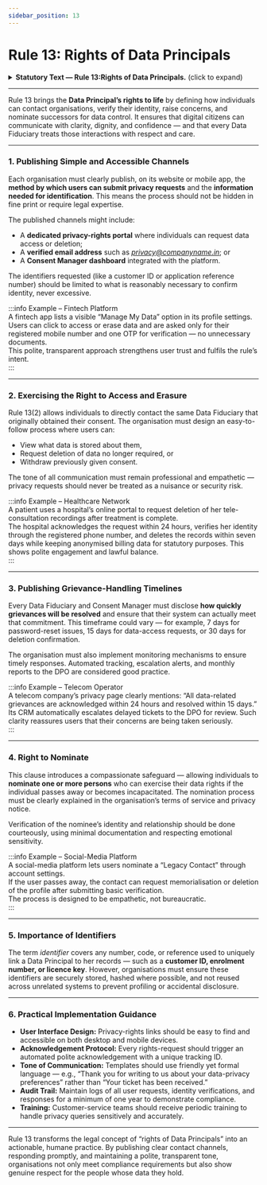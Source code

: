 ```yaml
---
sidebar_position: 13
---
```


# Rule 13: Rights of Data Principals

<details>
  <summary><strong>Statutory Text — Rule 13:Rights of Data Principals.</strong> (click to expand)</summary>

(1) For enabling Data Principals to exercise their rights under the Act, the Data Fiduciary and, where applicable, the Consent Manager, shall publish on its website or app, or both, as the case may be, —  
(a) the details of the means using which a Data Principal may make a request for the exercise of such rights; and  
(b) the particulars, if any, such as the username or other identifier of such a Data Principal, which may be required to identify her under its terms of service.  

(2) To exercise the rights of the Data Principal under the Act to access information about personal data and its erasure, she may make a request to the Data Fiduciary to whom she has previously given consent for processing of her personal data, using the means and furnishing the particulars published by such Data Fiduciary for the exercise of such rights.  

(3) Every Data Fiduciary and Consent Manager shall publish on its website or app, or both, as the case may be, the period under its grievance-redressal system for responding to the grievances of Data Principals and shall, for ensuring the effectiveness of the system in responding within such period, implement appropriate technical and organisational measures.  

(4) To exercise the rights of the Data Principal under the Act to nominate, she may, in accordance with the terms of service of the Data Fiduciary and such law as may be applicable, nominate one or more individuals, using the means and furnishing the particulars published by such Data Fiduciary for the exercise of such right.  

(5) In this rule, the expression “identifier” shall mean any sequence of characters issued by the Data Fiduciary to identify the Data Principal and includes a customer identification file number, customer acquisition form number, application reference number, enrolment ID or licence number that enables such identification.
</details>

---

Rule 13 brings the **Data Principal’s rights to life** by defining how individuals can contact organisations, verify their identity, raise concerns, and nominate successors for data control. It ensures that digital citizens can communicate with clarity, dignity, and confidence — and that every Data Fiduciary treats those interactions with respect and care.

---

### 1. Publishing Simple and Accessible Channels  

Each organisation must clearly publish, on its website or mobile app, the **method by which users can submit privacy requests** and the **information needed for identification**. This means the process should not be hidden in fine print or require legal expertise.  

The published channels might include:  
- A **dedicated privacy-rights portal** where individuals can request data access or deletion;  
- A **verified email address** such as *privacy@companyname.in*; or  
- A **Consent Manager dashboard** integrated with the platform.

The identifiers requested (like a customer ID or application reference number) should be limited to what is reasonably necessary to confirm identity, never excessive.  

:::info Example – Fintech Platform  
A fintech app lists a visible “Manage My Data” option in its profile settings.  
Users can click to access or erase data and are asked only for their registered mobile number and one OTP for verification — no unnecessary documents.  
This polite, transparent approach strengthens user trust and fulfils the rule’s intent.  
:::

---

### 2. Exercising the Right to Access and Erasure  

Rule 13(2) allows individuals to directly contact the same Data Fiduciary that originally obtained their consent. The organisation must design an easy-to-follow process where users can:  
- View what data is stored about them,  
- Request deletion of data no longer required, or  
- Withdraw previously given consent.

The tone of all communication must remain professional and empathetic — privacy requests should never be treated as a nuisance or security risk.  

:::info Example – Healthcare Network  
A patient uses a hospital’s online portal to request deletion of her tele-consultation recordings after treatment is complete.  
The hospital acknowledges the request within 24 hours, verifies her identity through the registered phone number, and deletes the records within seven days while keeping anonymised billing data for statutory purposes. This shows polite engagement and lawful balance.  
:::

---

### 3. Publishing Grievance-Handling Timelines  

Every Data Fiduciary and Consent Manager must disclose **how quickly grievances will be resolved** and ensure that their system can actually meet that commitment. This timeframe could vary — for example, 7 days for password-reset issues, 15 days for data-access requests, or 30 days for deletion confirmation.  

The organisation must also implement monitoring mechanisms to ensure timely responses. Automated tracking, escalation alerts, and monthly reports to the DPO are considered good practice.  

:::info Example – Telecom Operator  
A telecom company’s privacy page clearly mentions: “All data-related grievances are acknowledged within 24 hours and resolved within 15 days.” Its CRM automatically escalates delayed tickets to the DPO for review. Such clarity reassures users that their concerns are being taken seriously.  
:::

---

### 4. Right to Nominate  

This clause introduces a compassionate safeguard — allowing individuals to **nominate one or more persons** who can exercise their data rights if the individual passes away or becomes incapacitated. The nomination process must be clearly explained in the organisation’s terms of service and privacy notice.  

Verification of the nominee’s identity and relationship should be done courteously, using minimal documentation and respecting emotional sensitivity.  

:::info Example – Social-Media Platform  
A social-media platform lets users nominate a “Legacy Contact” through account settings.  
If the user passes away, the contact can request memorialisation or deletion of the profile after submitting basic verification.  
The process is designed to be empathetic, not bureaucratic.  
:::

---

### 5. Importance of Identifiers  

The term *identifier* covers any number, code, or reference used to uniquely link a Data Principal to her records — such as a **customer ID, enrolment number, or licence key**. However, organisations must ensure these identifiers are securely stored, hashed where possible, and not reused across unrelated systems to prevent profiling or accidental disclosure.

---

### 6. Practical Implementation Guidance  

- **User Interface Design:** Privacy-rights links should be easy to find and accessible on both desktop and mobile devices.  
- **Acknowledgement Protocol:** Every rights-request should trigger an automated polite acknowledgement with a unique tracking ID.  
- **Tone of Communication:** Templates should use friendly yet formal language — e.g., “Thank you for writing to us about your data-privacy preferences” rather than “Your ticket has been received.”  
- **Audit Trail:** Maintain logs of all user requests, identity verifications, and responses for a minimum of one year to demonstrate compliance.  
- **Training:** Customer-service teams should receive periodic training to handle privacy queries sensitively and accurately.


---

Rule 13 transforms the legal concept of “rights of Data Principals” into an actionable, humane practice. By publishing clear contact channels, responding promptly, and maintaining a polite, transparent tone, organisations not only meet compliance requirements but also show genuine respect for the people whose data they hold.
